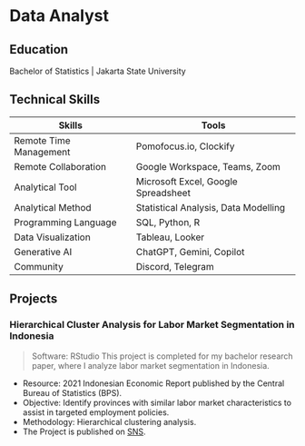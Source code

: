 # Data Analyst

## Education
Bachelor of Statistics | Jakarta State University

## Technical Skills
| Skills | Tools |
| --- | --- |
| Remote Time Management | Pomofocus.io, Clockify |
| Remote Collaboration	| Google Workspace, Teams, Zoom |
| Analytical Tool	| Microsoft Excel, Google Spreadsheet |
| Analytical Method	| Statistical Analysis, Data Modelling |
| Programming Language | SQL, Python, R |
| Data Visualization | Tableau, Looker |
| Generative AI	| ChatGPT, Gemini, Copilot |
| Community	| Discord, Telegram |

## Projects
### Hierarchical Cluster Analysis for Labor Market Segmentation in Indonesia
> Software: RStudio
This project is completed for my bachelor research paper, where I analyze labor market segmentation in Indonesia.
- Resource: 2021 Indonesian Economic Report published by the Central Bureau of Statistics (BPS).
- Objective: Identify provinces with similar labor market characteristics to assist in targeted employment policies.
- Methodology: Hierarchical clustering analysis.
- The Project is published on [SNS](https://prosiding.statistics.unpad.ac.id/?journal=prosidingsns&page=article&op=view&path[]=116).
